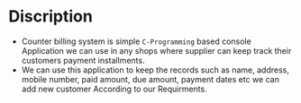 # Discription
* Counter billing system is simple `C-Programming` based console Application we can use in any shops where supplier can keep track their customers payment installments.
* We can use this application to keep the records such as name, address, mobile number, paid amount, due amount, payment dates etc we can add new customer According to our Requirments.
